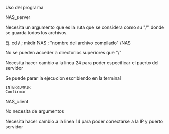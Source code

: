 Uso del programa

NAS_server 

  Necesita un argumento que es la ruta que se considera como su "/" donde se guarda todos los archivos.
  
  Ej. cd / ; mkdir NAS ; "nombre del archivo compilado" /NAS
  
  No se pueden acceder a directorios superiores que "/"

  Necesita hacer cambio a la linea 24 para poder especificar el puerto del servidor
  
  Se puede parar la ejecución escribiendo en la terminal
  
    INTERRUMPIR
    Confirmar

NAS_client

  No necesita de argumentos
  
  Necesita hacer cambio a la linea 14 para poder conectarse a la IP y puerto servidor
